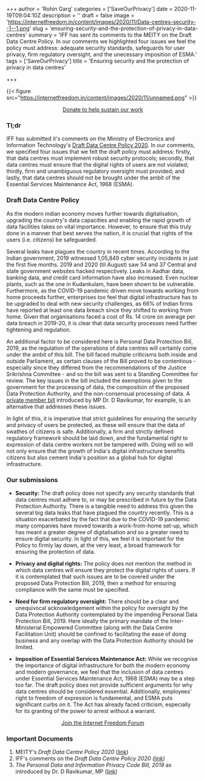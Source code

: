 +++
author = 'Rohin Garg'
categories = ['SaveOurPrivacy']
date = 2020-11-19T09:04:10Z
description = ''
draft = false
image = 'https://internetfreedom.in/content/images/2020/11/Data-centres-security--1--1.png'
slug = 'ensuring-security-and-the-protection-of-privacy-in-data-centres'
summary = 'IFF has sent its comments to the MEITY on the Draft Data Centre Policy. In our comments we highlighted four issues we feel the policy must address: adequate security standards, safeguards for user privacy, firm regulatory oversight, and the unecessary imposition of ESMA.'
tags = ['SaveOurPrivacy']
title = 'Ensuring security and the protection of privacy in data centres'

+++


{{< figure src="https://internetfreedom.in/content/images/2020/11/unnamed.png" >}}

<div style="text-align:center;">
    <a href="https://internetfreedom.in/donate/" class="button">Donate to help sustain our work</a>
</div>

### Tl;dr

IFF has submitted it's comments on the Ministry of Electronics and Information Technology's [Draft Data Centre Policy 2020](https://www.meity.gov.in/writereaddata/files/Draft%20Data%20Centre%20Policy%20-%2003112020_v5.5.pdf). In our comments, we specified four issues that we felt the draft policy must address: firstly, that data centres must implement robust security protocols; secondly, that data centres must ensure that the digital rights of users are not violated; thirdly, firm and unambiguous regulatory oversight must provided; and lastly, that data centres should not be brought under the ambit of the Essential Services Maintenance Act, 1968 (ESMA).

### Draft Data Centre Policy

As the modern indian economy moves further towards digitalisation, upgrading the country's data capacities and enabling the rapid growth of data facilities takes on vital importance. However, to ensure that this truly done in a manner that best serves the nation, it is crucial that rights of the users (i.e. citizens) be safeguarded.

Several leaks have plagues the country in recent times. According to the Indian government, 2019 witnessed 1,05,849 cyber security incidents  in just the first five months. 2019 and 2020 (til August) saw 54 and 37 Central and state government websites hacked respectively. Leaks in Aadhar data, banking data, and credit card information have also increased. Even nuclear plants, such as the one in Kudankulam, have been shown to be vulnerable. Furthermore, as the COVID-19 pandemic driven move towards working from home proceeds further, enterprises too feel that digital infrastructure has to be upgraded to deal with new security challenges, as 66% of Indian firms have reported at least one data breach since they shifted to working from home. Given that organisations faced a cost of Rs. 14 crore on average per data breach in 2019-20, it is clear that data security processes need further tightening and regulation.

An additional factor to be considered here is Personal Data Protection Bill, 2019, as the regulation of the operations of data centres will certainly come under the ambit of this bill. The bill faced multiple criticisms both inside and outside Parliament, as certain clauses of the Bill proved to be contentious - especially since they differed from the recommendations of the Justice Srikrishna Committee - and so the bill was sent to a Standing Committee for review. The key issues in the bill included the exemptions given to the government for the processing of data, the composition of the proposed Data Protection Authority, and the non-consensual processing of data. A [private member bill](https://drive.google.com/file/d/1DReq96e-FLsSoKUvK94_-VCtu2Y1PE97/view) introduced by MP Dr. D Ravikumar, for example, is an alternative that addresses these issues.

In light of this, it is imperative that strict guidelines for ensuring the security and privacy of users be protected, as these will ensure that the data of swathes of citizens is safe. Additionally, a firm and strictly defined regulatory framework should be laid down, and the fundamental right to expression of data centre workers not be tampered with. Doing will so will not only ensure that the growth of India's digital infrastructure benefits citizens but also cement India's position as a global hub for digital infrastructure.

### Our submissions

* ******Security:****** The draft policy does not specify any security standards that data centres must adhere to, or may be prescribed in future by the Data Protection Authority. There is a tangible need to address this given the several big data leaks that have plagued the country recently. This is a situation exacerbated by the fact that due to the COVID-19 pandemic many companies have moved towards a work-from-home set-up, which has meant a greater degree of digitalisation and so a greater need to ensure digital security. In light of this, we feel it is important for the Policy to firmly lay down, at the very least, a broad framework for ensuring the protection of data.



* ******Privacy and digital rights:****** The policy does not mention the method in which data centres will ensure they protect the digital rights of users. If it is contemplated that such issues are to be covered under the proposed Data Protection Bill, 2019, then a method for ensuring compliance with the same must be specified.



* ******Need for firm regulatory oversight:****** There should be a clear and unequivocal acknowledgement within the policy for oversight by the Data Protection Authority contemplated by the impending Personal Data Protection Bill, 2019. Here ideally the primary mandate of the Inter-Ministerial Empowered Committee (along with the Data Centre Facilitation Unit) should be confined to facilitating the ease of doing business and any overlap with the Data Protection Authority should be limited.



* ****Imposition of Essential Services Maintenance Act:**** While we recognise the importance of digital infrastructure for both the modern economy and modern governance, we feel that the inclusion of data centres under Essential Services Maintenance Act, 1968 (ESMA) may be a step too far. The draft policy does not provide sufficient arguments for why data centres should be considered essential. Additionally, employees’ right to freedom of expression is fundamental, and ESMA puts significant curbs on it. The Act has already faced criticism, especially for its granting of the power to arrest without a warrant.

<div style="text-align:center;">
    <a href="https://forum.internetfreedom.in/" class="button">Join the Internet Freedom Forum</a>
</div>



### Important Documents

1. MEITY's _Draft Data Centre Policy 2020_ ([link](https://www.meity.gov.in/writereaddata/files/Draft%20Data%20Centre%20Policy%20-%2003112020_v5.5.pdf))
2. IFF's comments on the _Draft Data Centre Policy 2020 ([link](https://drive.google.com/file/d/1CjbrCrsN9RYPOX-Ap86mRyEzDbuiarb4/view?usp=sharing))_
3. _The Personal Data and Information Privacy Code Bill, 2019_ as introduced by Dr. D Ravikumar, MP ([link](https://drive.google.com/file/d/1DReq96e-FLsSoKUvK94_-VCtu2Y1PE97/view))

